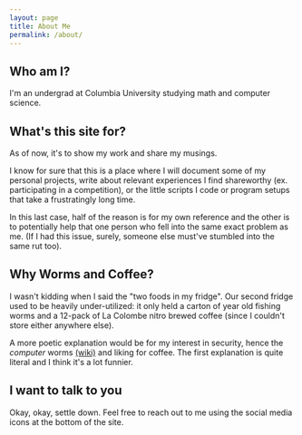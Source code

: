 ```yaml
---
layout: page
title: About Me
permalink: /about/
---
```

## Who am I?
I'm an undergrad at Columbia University studying math and computer science.

## What's this site for?
As of now, it's to show my work and share my musings.

I know for sure that this is a place where I will document some of my personal projects, write about relevant experiences I find shareworthy
(ex. participating in a competition), or the little scripts I code or program setups that take a 
frustratingly long time. 

In this last case, half of the reason is for my own reference and the other is to 
potentially help that one person who fell into the same exact problem as me.
(If I had this issue, surely, someone else must've stumbled into the same rut too).

## Why Worms and Coffee?
I wasn't kidding when I said the "two foods in my fridge". Our second fridge used to be
heavily under-utilized: it only held a carton of year old fishing worms and a 12-pack of 
La Colombe nitro brewed coffee (since I couldn't store either anywhere else). 

A more poetic explanation would be for my interest in security, hence the *computer* worms [(wiki)](https://en.wikipedia.org/wiki/Computer_worm)
and liking for coffee. The first explanation is quite literal and I think it's a lot funnier.

## I want to talk to you
Okay, okay, settle down. Feel free to reach out to me using the social media icons at the bottom of the site. 
